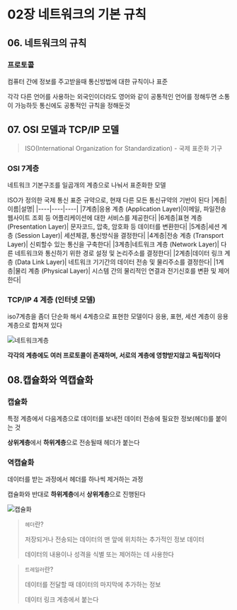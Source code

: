 # 02장 네트워크의 기본 규칙
## 06. 네트워크의 규칙
### 프로토콜
컴퓨터 간에 정보를 주고받을때 통신방법에 대한 규칙이나 표준 

각각 다른 언어를 사용하는 외국인이더라도 영어와 같이 공통적인 언어를 정해두면 소통이 가능하듯 통신에도 공통적인 규칙을 정해둔것
## 07. OSI 모델과 TCP/IP 모델
> ISO(International Organization for Standardization) - 국제 표준화 기구
### OSI 7계층
네트워크 기본구조를 일곱개의 계층으로 나눠서 표준화한 모델

ISO가 정의한 국제 통신 표준 규약으로, 현재 다른 모든 통신규약의 기반이 된다
|계층|이름|설명|
|----|----|----|
|7계층|응용 계층 (Application Layer)|이메일, 파일전송 웹사이트 조회 등 어플리케이션에 대한 서비스를 제공한다|
|6계층|표현 계층 (Presentation Layer)| 문자코드, 압축, 암호화 등 데이터를 변환한다|
|5계층|세션 계층 (Session Layer)| 세션체결, 통신방식을 결정한다|
|4계층|전송 계층 (Transport Layer)| 신뢰할수 있는 통신을 구축한다|
|3계층|네트워크 계층 (Network Layer)| 다른 네트워크와 통신하기 위한 경로 설정 및 논리주소를 결정한다|
|2계층|데이터 링크 계층 (Data Link Layer)| 네트워크 기기간의 데이터 전송 및 물리주소를 결정한다|
|1계층|물리 계층 (Physical Layer)| 시스템 간의 물리적인 연결과 전기신호를 변환 및 제어한다|


### TCP/IP 4 계층 (인터넷 모델)
iso7계층을 좀더 단순화 해서 4계층으로 표현한 모델이다
응용, 표현, 세션 계층이 응용계층으로 합쳐져 있다


![네트워크계층](https://github.com/user-attachments/assets/39950c00-ab4a-451c-9a07-d72cacf0c9ae)

**각각의 계층에도 여러 프로토콜이 존재하며, 서로의 계층에 영향받지않고 독립적이다**

## 08.캡슐화와 역캡슐화


### 캡슐화 
특정 계층에서 다음계층으로 데이터를 보내전 데이터 전송에 필요한 정보(헤더)를 붙이는 것

**상위계층**에서 **하위계층**으로 전송될때 헤더가 붙는다

### 역캡슐화
데이터를 받는 과정에서 헤더를 하나씩 제거하는 과정

캡슐화와 반대로 **하위계층**에서 **상위계층**으로 진행된다


![캡슐화](https://github.com/user-attachments/assets/57475239-ee64-4fcf-a86f-e2c9ee27f12d)


>`헤더`란?
>
>저장되거나 전송되는 데이터의 맨 앞에 위치하는 추가적인 정보 데이터
>
>데이터의 내용이나 성격을 식별 또는 제어하는 데 사용한다

>`트레일러`란?
>
>데이터를 전달할 때 데이터의 마지막에 추가하는 정보
>
>데이터 링크 계층에서 붙는다
